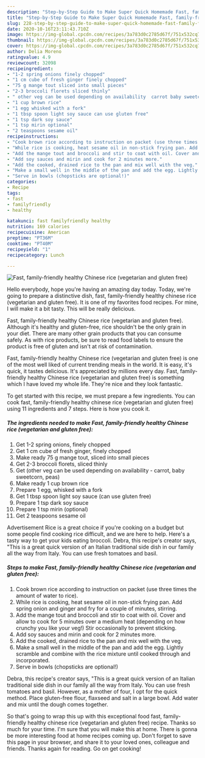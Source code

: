 ```yaml
---
description: "Step-by-Step Guide to Make Super Quick Homemade Fast, family-friendly healthy Chinese rice (vegetarian and gluten free)"
title: "Step-by-Step Guide to Make Super Quick Homemade Fast, family-friendly healthy Chinese rice (vegetarian and gluten free)"
slug: 228-step-by-step-guide-to-make-super-quick-homemade-fast-family-friendly-healthy-chinese-rice-vegetarian-and-gluten-free
date: 2020-10-16T23:11:43.710Z
image: https://img-global.cpcdn.com/recipes/3a783d0c2785d67f/751x532cq70/fast-family-friendly-healthy-chinese-rice-vegetarian-and-gluten-free-recipe-main-photo.jpg
thumbnail: https://img-global.cpcdn.com/recipes/3a783d0c2785d67f/751x532cq70/fast-family-friendly-healthy-chinese-rice-vegetarian-and-gluten-free-recipe-main-photo.jpg
cover: https://img-global.cpcdn.com/recipes/3a783d0c2785d67f/751x532cq70/fast-family-friendly-healthy-chinese-rice-vegetarian-and-gluten-free-recipe-main-photo.jpg
author: Delia Moreno
ratingvalue: 4.9
reviewcount: 32098
recipeingredient:
- "1-2 spring onions finely chopped"
- "1 cm cube of fresh ginger finely chopped"
- "75 g mange tout sliced into small pieces"
- "2-3 broccoli florets sliced thinly"
- " other veg can be used depending on availability  carrot baby sweetcorn peas"
- "1 cup brown rice"
- "1 egg whisked with a fork"
- "1 tbsp spoon light soy sauce can use gluten free"
- "1 tsp dark soy sauce"
- "1 tsp mirin optional"
- "2 teaspoons sesame oil"
recipeinstructions:
- "Cook brown rice according to instruction on packet (use three times the amount of water to rice)."
- "While rice is cooking, heat sesame oil in non-stick frying pan. Add spring onion and ginger and fry for a couple of minutes, stirring."
- "Add the mange tout and broccoli and stir to coat with oil. Cover and allow to cook for 5 minutes over a medium heat (depending on how crunchy you like your veg!) Stir occasionally to prevent sticking."
- "Add soy sauces and mirin and cook for 2 minutes more."
- "Add the cooked, drained rice to the pan and mix well with the veg."
- "Make a small well in the middle of the pan and add the egg. Lightly scramble and combine with the rice mixture until cooked through and incorporated."
- "Serve in bowls (chopsticks are optional!)"
categories:
- Recipe
tags:
- fast
- familyfriendly
- healthy

katakunci: fast familyfriendly healthy 
nutrition: 169 calories
recipecuisine: American
preptime: "PT36M"
cooktime: "PT40M"
recipeyield: "1"
recipecategory: Lunch

---
```



![Fast, family-friendly healthy Chinese rice (vegetarian and gluten free)](https://img-global.cpcdn.com/recipes/3a783d0c2785d67f/751x532cq70/fast-family-friendly-healthy-chinese-rice-vegetarian-and-gluten-free-recipe-main-photo.jpg)

Hello everybody, hope you're having an amazing day today. Today, we're going to prepare a distinctive dish, fast, family-friendly healthy chinese rice (vegetarian and gluten free). It is one of my favorites food recipes. For mine, I will make it a bit tasty. This will be really delicious.

Fast, family-friendly healthy Chinese rice (vegetarian and gluten free). Although it&#39;s healthy and gluten-free, rice shouldn&#39;t be the only grain in your diet. There are many other grain products that you can consume safely. As with rice products, be sure to read food labels to ensure the product is free of gluten and isn&#39;t at risk of contamination.

Fast, family-friendly healthy Chinese rice (vegetarian and gluten free) is one of the most well liked of current trending meals in the world. It is easy, it's quick, it tastes delicious. It's appreciated by millions every day. Fast, family-friendly healthy Chinese rice (vegetarian and gluten free) is something which I have loved my whole life. They're nice and they look fantastic.


To get started with this recipe, we must prepare a few ingredients. You can cook fast, family-friendly healthy chinese rice (vegetarian and gluten free) using 11 ingredients and 7 steps. Here is how you cook it.

<!--inarticleads1-->

##### The ingredients needed to make Fast, family-friendly healthy Chinese rice (vegetarian and gluten free):

1. Get 1-2 spring onions, finely chopped
1. Get 1 cm cube of fresh ginger, finely chopped
1. Make ready 75 g mange tout, sliced into small pieces
1. Get 2-3 broccoli florets, sliced thinly
1. Get  (other veg can be used depending on availability - carrot, baby sweetcorn, peas)
1. Make ready 1 cup brown rice
1. Prepare 1 egg, whisked with a fork
1. Get 1 tbsp spoon light soy sauce (can use gluten free)
1. Prepare 1 tsp dark soy sauce
1. Prepare 1 tsp mirin (optional)
1. Get 2 teaspoons sesame oil


Advertisement Rice is a great choice if you&#39;re cooking on a budget but some people find cooking rice difficult, and we are here to help. Here&#39;s a tasty way to get your kids eating broccoli. Debra, this recipe&#39;s creator says, &#34;This is a great quick version of an Italian traditional side dish in our family all the way from Italy. You can use fresh tomatoes and basil. 

<!--inarticleads2-->

##### Steps to make Fast, family-friendly healthy Chinese rice (vegetarian and gluten free):

1. Cook brown rice according to instruction on packet (use three times the amount of water to rice).
1. While rice is cooking, heat sesame oil in non-stick frying pan. Add spring onion and ginger and fry for a couple of minutes, stirring.
1. Add the mange tout and broccoli and stir to coat with oil. Cover and allow to cook for 5 minutes over a medium heat (depending on how crunchy you like your veg!) Stir occasionally to prevent sticking.
1. Add soy sauces and mirin and cook for 2 minutes more.
1. Add the cooked, drained rice to the pan and mix well with the veg.
1. Make a small well in the middle of the pan and add the egg. Lightly scramble and combine with the rice mixture until cooked through and incorporated.
1. Serve in bowls (chopsticks are optional!)


Debra, this recipe&#39;s creator says, &#34;This is a great quick version of an Italian traditional side dish in our family all the way from Italy. You can use fresh tomatoes and basil. However, as a mother of four, I opt for the quick method. Place gluten-free flour, flaxseed and salt in a large bowl. Add water and mix until the dough comes together. 

So that's going to wrap this up with this exceptional food fast, family-friendly healthy chinese rice (vegetarian and gluten free) recipe. Thanks so much for your time. I'm sure that you will make this at home. There is gonna be more interesting food at home recipes coming up. Don't forget to save this page in your browser, and share it to your loved ones, colleague and friends. Thanks again for reading. Go on get cooking!
